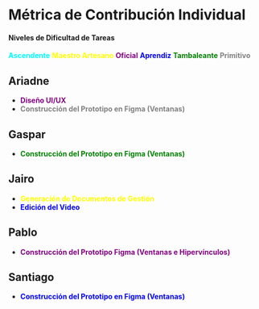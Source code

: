 # Métrica de Contribución Individual

#### Niveles de Dificultad de Tareas

<span style="color:cyan; font-weight:bold">Ascendente</span>
<span style="color:yellow; font-weight:bold">Maestro Artesano</span>
<span style="color:purple; font-weight:bold">Oficial</span>
<span style="color:blue; font-weight:bold">Aprendiz</span>
<span style="color:green; font-weight:bold">Tambaleante</span>
<span style="color:grey; font-weight:bold">Primitivo</span>

## Ariadne

- <span style="color:purple; font-weight:bold">Diseño UI/UX</span>
- <span style="color:grey; font-weight:bold">Construcción del Prototipo en Figma (Ventanas)</span>

## Gaspar

- <span style="color:green; font-weight:bold">Construcción del Prototipo en Figma (Ventanas)</span>
## Jairo

- <span style="color:yellow; font-weight:bold">Generación de Documentos de Gestión</span>
- <span style="color:blue; font-weight:bold">Edición del Video</span>
## Pablo

- <span style="color:purple; font-weight:bold">Construcción del Prototipo Figma (Ventanas e Hipervínculos)</span>

## Santiago

- <span style="color:blue; font-weight:bold">Construcción del Prototipo en Figma (Ventanas)</span>
